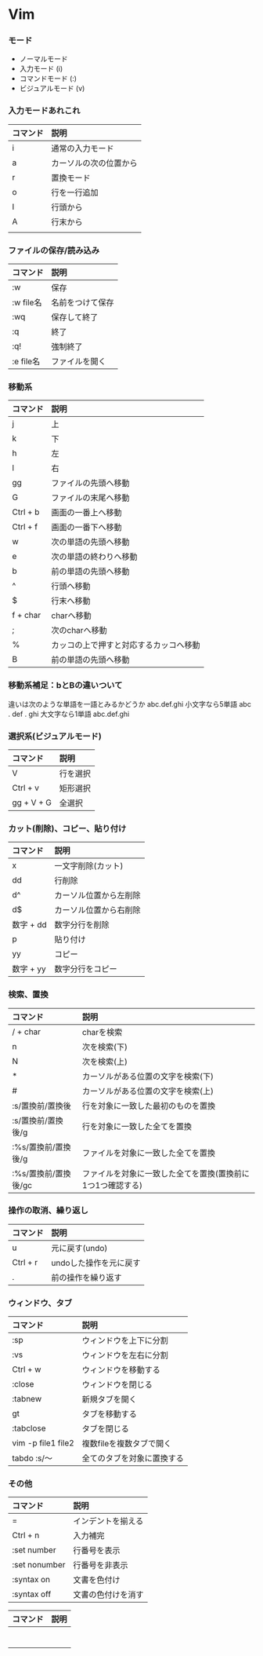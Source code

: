 # Vim

### モード
- ノーマルモード
- 入力モード (i)
- コマンドモード (:)
- ビジュアルモード (v)

### 入力モードあれこれ
|コマンド|説明|
|:--|:--|
|i|通常の入力モード|
|a|カーソルの次の位置から|
|r|置換モード|
|o|行を一行追加|
|I|行頭から|
|A|行末から|
|||


### ファイルの保存/読み込み
|コマンド|説明|
|:--|:--|
|:w|保存|
|:w file名|名前をつけて保存|
|:wq|保存して終了|
|:q|終了|
|:q!|強制終了|
|:e file名|ファイルを開く|

### 移動系
|コマンド|説明|
|:--|:--|
|j|上|
|k|下|
|h|左|
|l|右|
|gg|ファイルの先頭へ移動|
|G|ファイルの末尾へ移動|
|Ctrl + b|画面の一番上へ移動|
|Ctrl + f|画面の一番下へ移動|
|w|次の単語の先頭へ移動|
|e|次の単語の終わりへ移動|
|b|前の単語の先頭へ移動|
|^|行頭へ移動|
|$|行末へ移動|
|f + char|charへ移動|
|;|次のcharへ移動|
|%|カッコの上で押すと対応するカッコへ移動|
|B |前の単語の先頭へ移動|

### 移動系補足：bとBの違いついて
違いは次のような単語を一語とみるかどうか
abc.def.ghi
小文字なら5単語 abc . def . ghi
大文字なら1単語 abc.def.ghi

### 選択系(ビジュアルモード)
|コマンド|説明|
|:--|:--|
|V|行を選択|
|Ctrl + v|矩形選択|
|gg + V + G|全選択|

### カット(削除)、コピー、貼り付け
|コマンド|説明|
|:--|:--|
|x|一文字削除(カット)|
|dd|行削除|
|d^|カーソル位置から左削除|
|d$|カーソル位置から右削除|
|数字 + dd|数字分行を削除|
|p|貼り付け|
|yy|コピー|
|数字 + yy|数字分行をコピー|

### 検索、置換
|コマンド|説明|
|:--|:--|
|/ + char|charを検索|
|n|次を検索(下)|
|N|次を検索(上)|
|*|カーソルがある位置の文字を検索(下)|
|#|カーソルがある位置の文字を検索(上)|
|:s/置換前/置換後|行を対象に一致した最初のものを置換|
|:s/置換前/置換後/g|行を対象に一致した全てを置換|
|:%s/置換前/置換後/g|ファイルを対象に一致した全てを置換|
|:%s/置換前/置換後/gc|ファイルを対象に一致した全てを置換(置換前に1つ1つ確認する)|

### 操作の取消、繰り返し
|コマンド|説明|
|:--|:--|
|u|元に戻す(undo)|
|Ctrl + r|undoした操作を元に戻す|
|.|前の操作を繰り返す|

### ウィンドウ、タブ
|コマンド|説明|
|:--|:--|
|:sp|ウィンドウを上下に分割|
|:vs|ウィンドウを左右に分割|
|Ctrl + w|ウィンドウを移動する|
|:close|ウィンドウを閉じる|
|:tabnew|新規タブを開く|
|gt|タブを移動する|
|:tabclose|タブを閉じる|
|vim -p file1 file2|複数fileを複数タブで開く|
|tabdo :s/〜|全てのタブを対象に置換する|


### その他
|コマンド|説明|
|:--|:--|
|=|インデントを揃える|
|Ctrl + n|入力補完|
|:set number|行番号を表示|
|:set nonumber|行番号を非表示|
|:syntax on|文書を色付け|
|:syntax off|文書の色付けを消す|





|コマンド|説明|
|:--|:--|
|||
|||
|||
|||
|||
|||
|||





